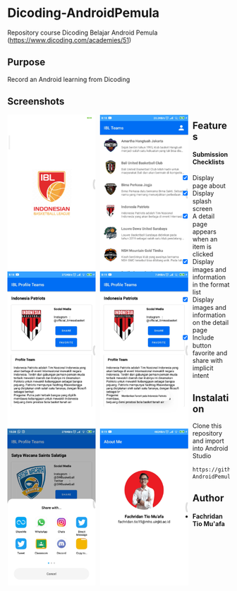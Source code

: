 # Dicoding-AndroidPemula
Repository course Dicoding Belajar Android Pemula (https://www.dicoding.com/academies/51)

## Purpose
Record an Android learning from Dicoding

## Screenshots
<img src="https://raw.githubusercontent.com/fachridantm/Dicoding-AndroidPemula/main/IBLTeams/app/screenshots/screenshot-1620381537770.jpg"
     alt="Splash Screen"
     style="float: left; margin-right: 10px;"
     width="200" /><img src="https://raw.githubusercontent.com/fachridantm/Dicoding-AndroidPemula/main/IBLTeams/app/screenshots/screenshot-1616116691821.jpg"
     alt="Home Screen"
     style="float: left; margin-right: 10px;"
     width="200" /> <img src="https://raw.githubusercontent.com/fachridantm/Dicoding-AndroidPemula/main/IBLTeams/app/screenshots/screenshot-1616116732207.jpg"
     alt="Detail Screen"
     style="float: left; margin-right: 10px;"
     width="200" /> <img src="https://raw.githubusercontent.com/fachridantm/Dicoding-AndroidPemula/main/IBLTeams/app/screenshots/screenshot-1616116753676.jpg"
     alt="Detail Screen with Favorite"
     style="float: left; margin-right: 10px;"
     width="200" /> <img src="https://raw.githubusercontent.com/fachridantm/Dicoding-AndroidPemula/main/IBLTeams/app/screenshots/screenshot-1616143112478.jpg"
     alt="Detail Screen with Share"
     style="float: left; margin-right: 10px;"
     width="200" /> <img src="https://raw.githubusercontent.com/fachridantm/Dicoding-AndroidPemula/main/IBLTeams/app/screenshots/screenshot-1616116770009.jpg"
     alt="About Screen"
     style="float: left; margin-right: 10px;"
     width="200" />

 ## Features
#### Submission Checklists

- [x] Display page about
- [x] Display splash screen
- [x] A detail page appears when an item is clicked
- [x] Display images and information in the format list
- [x] Display images and information on the detail page
- [x] Include button favorite and share with implicit intent

## Instalation
Clone this repository and import into Android Studio
``````````````````````````````````````````````````````````
https://github.com/fachridantm/Dicoding-AndroidPemula.git
``````````````````````````````````````````````````````````
## Author
* #### Fachridan Tio Mu'afa
